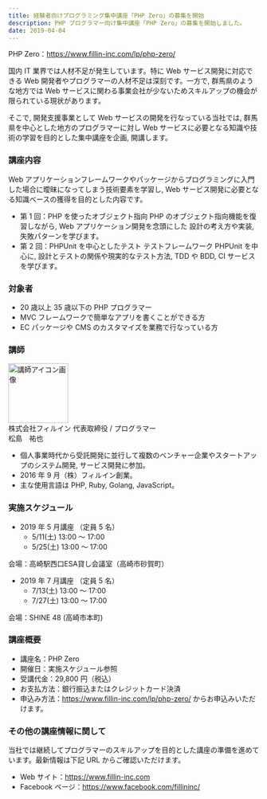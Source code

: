 ```yaml
---
title: 経験者向けプログラミング集中講座「PHP Zero」の募集を開始
description: PHP プログラマー向け集中講座「PHP Zero」の募集を開始しました。
date: 2019-04-04
---
```


PHP Zero：https://www.fillin-inc.com/lp/php-zero/

国内 IT 業界では人材不足が発生しています。特に Web サービス開発に対応できる Web 開発者やプログラマーの人材不足は深刻です。一方で, 群馬県のような地方では Web サービスに関わる事業会社が少ないためスキルアップの機会が限られている現状があります。

そこで, 開発支援事業として Web サービスの開発を行なっている当社では, 群馬県を中心とした地方のプログラマーに対し Web サービスに必要となる知識や技術の学習を目的とした集中講座を企画, 開講します。

### 講座内容

Web アプリケーションフレームワークやパッケージからプログラミングに入門した場合に曖昧になってしまう技術要素を学習し, Web サービス開発に必要となる知識ベースの獲得を目的とした内容です。

- 第 1 回：PHP を使ったオブジェクト指向
  PHP のオブジェクト指向機能を復習しながら, Web アプリケーション開発を念頭にした 設計の考え方や実装, 失敗パターンを学びます。
- 第 2 回：PHPUnit を中心としたテスト
  テストフレームワーク PHPUnit を中心に, 設計とテストの関係や現実的なテスト方法, TDD や BDD, CI サービスを学びます。

### 対象者

- 20 歳以上 35 歳以下の PHP プログラマー
- MVC フレームワークで簡単なアプリを書くことができる方
- EC パッケージや CMS のカスタマイズを業務で行なっている方

### 講師

<img src='/images/lp/php-zero/icon.png' width="120" height="120" alt="講師アイコン画像">
<div>
株式会社フィルイン 代表取締役 / プログラマー
<br>
松島　祐也
</div>

- 個人事業時代から受託開発に並行して複数のベンチャー企業やスタートアップのシステム開発, サービス開発に参加。
- 2016 年 9 月（株）フィルイン創業。
- 主な使用言語は PHP, Ruby, Golang, JavaScript。

### 実施スケジュール

- 2019 年 5 月講座 （定員 5 名）
  - 5/11(土) 13:00 〜 17:00
  - 5/25(土) 13:00 〜 17:00

会場：高崎駅西口ESA貸し会議室（高崎市砂賀町）

- 2019 年 7 月講座 （定員 5 名）
  - 7/13(土) 13:00 〜 17:00
  - 7/27(土) 13:00 〜 17:00

会場：SHINE 48 (高崎市本町)

### 講座概要

- 講座名：PHP Zero
- 開催日：実施スケジュール参照
- 受講代金：29,800 円（税込）
- お支払方法：銀行振込またはクレジットカード決済
- 申込み方法：https://www.fillin-inc.com/lp/php-zero/ からお申込みいただけます。


### その他の講座情報に関して

当社では継続してプログラマーのスキルアップを目的とした講座の準備を進めています。最新情報は下記 URL からご確認いただけます。

- Web サイト：https://www.fillin-inc.com
- Facebook ページ：https://www.facebook.com/fillininc/
